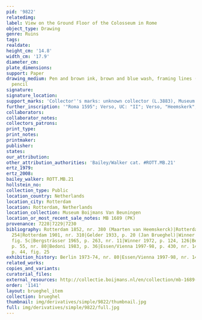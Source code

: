 ```yaml
---
pid: '9822'
relatedimg: 
label: View on the Ground Floor of the Colosseum in Rome
object_type: Drawing
genre: Ruins
tags: 
realdate: 
height_cm: '14.8'
width_cm: '17.9'
diameter_cm: 
plate_dimensions: 
support: Paper
drawing_medium: Pen and brown ink, brown and blue wash, framing lines (partial) in
  pencil
signature: 
signature_location: 
support_marks: 'Collector''s marks: unknown collector (L.3883), Museum Boymans (L.1857)'
further_inscription: '"Roma 1595"; Verso, UC: "II"; Verso, "Heemskerk"; Verso, "310"'
collaborators: 
collaborator_notes: 
collectors_patrons: 
print_type: 
print_notes: 
printmaker: 
publisher: 
states: 
our_attribution: 
other_attribution_authorities: 'Bailey/Walker cat. #ROTT.MB.21'
ertz_1979: 
ertz_2008: 
bailey_walker: ROTT.MB.21
hollstein_no: 
collection_type: Public
location_country: Netherlands
location_city: Rotterdam
location: Rotterdam, Netherlands
location_collection: Museum Boijmans Van Beuningen
location_or_most_recent_sale_notes: MB 1689 (PK)
provenance: 7228|7229|7230
bibliography: Rotterdam 1852, nr. 380 (Maarten van Heemskerck)|Rotterdam 1869, nr.
  254|Rotterdam 1901, nr. 310|Gelder 1933, p. 20 (Jan Brueghel)|Winner 1961, p. 195-196,
  fig. 5c|Bergsträsser 1965, p. 263, nr. 11|Winner 1972, p. 124, 126|Berlin 1973-74,
  p. 55, nr. 80|Bedoni 1983, p. 36|Essen/Vienna 1997-98, p. 430, nr. 148|Ruby 1999,
  p. 44, fig. 25
exhibition_history: Berlin 1973-74, nr. 80|Essen/Vienna 1997-98, nr. 148
related_works: 
copies_and_variants: 
curatorial_files: 
external_resources: http://collectie.boijmans.nl/en/collection/mb-1689-(pk)
order: '1141'
layout: brueghel_item
collection: brueghel
thumbnail: img/derivatives/simple/9822/thumbnail.jpg
full: img/derivatives/simple/9822/full.jpg
---
```

